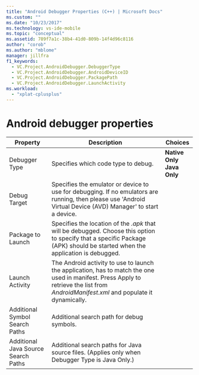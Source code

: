 ```yaml
---
title: "Android Debugger Properties (C++) | Microsoft Docs"
ms.custom: ""
ms.date: "10/23/2017"
ms.technology: vs-ide-mobile
ms.topic: "conceptual"
ms.assetid: 789f7a1c-38b4-41d0-809b-14f4d96c8116
author: "corob"
ms.author: "mblome"
manager: jillfra
f1_keywords:
  - VC.Project.AndroidDebugger.DebuggerType
  - VC.Project.AndroidDebugger.AndroidDeviceID
  - VC.Project.AndroidDebugger.PackagePath
  - VC.Project.AndroidDebugger.LaunchActivity
ms.workload:
  - "xplat-cplusplus"
---
```


# Android debugger properties

Property | Description | Choices
--- | ---| ---
Debugger Type | Specifies which code type to debug. | **Native Only**<br>**Java Only**<br>
Debug Target | Specifies the emulator or device to use for debugging. If no emulators are running, then please use 'Android Virtual Device (AVD) Manager' to start a device.
Package to Launch | Specifies the location of the *.apk* that will be debugged. Choose this option to specify that a specific Package (APK) should be started when the application is debugged.
Launch Activity | The Android activity to use to launch the application, has to match the one used in manifest. Press Apply to retrieve the list from *AndroidManifest.xml* and populate it dynamically.
Additional Symbol Search Paths | Additional search path for debug symbols.
Additional Java Source Search Paths | Additional search paths for Java source files. (Applies only when Debugger Type is Java Only.)
